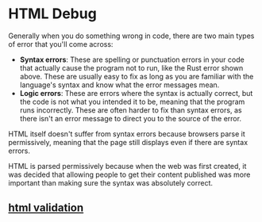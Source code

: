 # HTML Debug

Generally when you do something wrong in code, there are two main types of error that you'll come across:

- **Syntax errors**: These are spelling or punctuation errors in your code that actually cause the program not to run, like the Rust error shown above. These are usually easy to fix as long as you are familiar with the language's syntax and know what the error messages mean.
- **Logic errors**: These are errors where the syntax is actually correct, but the code is not what you intended it to be, meaning that the program runs incorrectly. These are often harder to fix than syntax errors, as there isn't an error message to direct you to the source of the error.

HTML itself doesn't suffer from syntax errors because browsers parse it permissively, meaning that the page still displays even if there are syntax errors.

HTML is parsed permissively because when the web was first created, it was decided that allowing people to get their content published was more important than making sure the syntax was absolutely correct.

## [html validation](https://validator.w3.org/)
